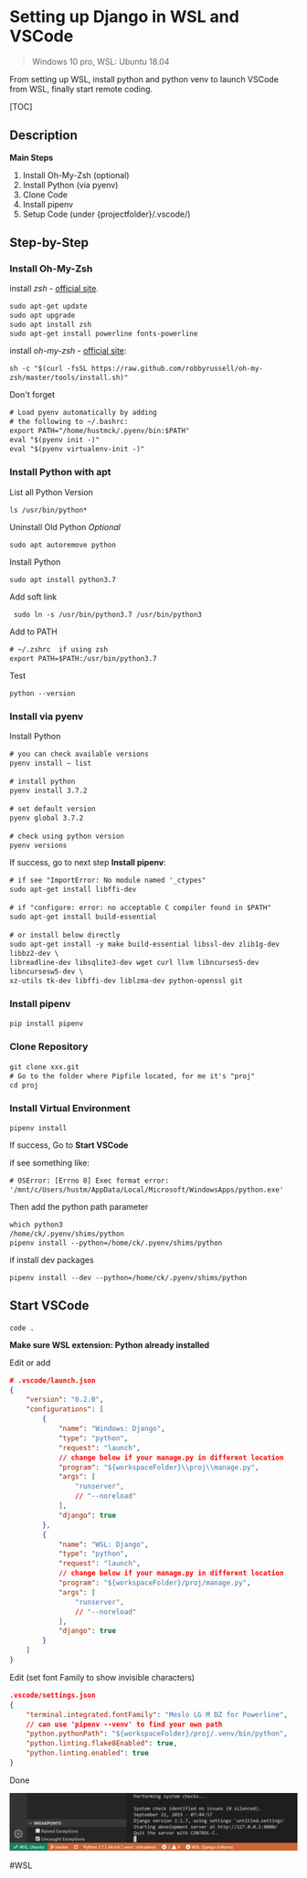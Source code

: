 # Setting up Django in WSL and VSCode 

> Windows 10 pro, WSL: Ubuntu 18.04

From setting up WSL, install python and python venv to launch VSCode from WSL, finally start remote coding.

[TOC]

## Description
**Main Steps**
1. Install Oh-My-Zsh (optional)
2. Install Python (via pyenv)
3. Clone Code
4. Install pipenv
5. Setup Code (under {projectfolder}/.vscode/)

## Step-by-Step

### Install Oh-My-Zsh

install *zsh* - [official site](https://dev.to/mskian/install-z-shell-oh-my-zsh-on-ubuntu-1804-lts-4cm4).

```shell
sudo apt-get update
sudo apt upgrade
sudo apt install zsh
sudo apt-get install powerline fonts-powerline
```

install *oh-my-zsh* - [official site](https://ohmyz.sh/):

```shell
sh -c "$(curl -fsSL https://raw.github.com/robbyrussell/oh-my-zsh/master/tools/install.sh)"
```

Don't forget

```shell
# Load pyenv automatically by adding
# the following to ~/.bashrc:
export PATH="/home/hustmck/.pyenv/bin:$PATH"
eval "$(pyenv init -)"
eval "$(pyenv virtualenv-init -)"
```


### Install Python with apt

List all Python Version

```shell
ls /usr/bin/python*
```

Uninstall Old Python *Optional*

```shell
sudo apt autoremove python
```

Install Python

```shell
sudo apt install python3.7
```

Add soft link

```shell
 sudo ln -s /usr/bin/python3.7 /usr/bin/python3
```

Add to PATH

```shell
# ~/.zshrc  if using zsh
export PATH=$PATH:/usr/bin/python3.7
```

Test

```shell
python --version
```


### Install via pyenv

Install Python

```shell
# you can check available versions
pyenv install — list

# install python
pyenv install 3.7.2

# set default version
pyenv global 3.7.2

# check using python version
pyenv versions
```

If success, go to next step **Install pipenv**:

```shell
# if see "ImportError: No module named '_ctypes"
sudo apt-get install libffi-dev
	
# if "configure: error: no acceptable C compiler found in $PATH"
sudo apt-get install build-essential
 	
# or install below directly
sudo apt-get install -y make build-essential libssl-dev zlib1g-dev libbz2-dev \
libreadline-dev libsqlite3-dev wget curl llvm libncurses5-dev libncursesw5-dev \
xz-utils tk-dev libffi-dev liblzma-dev python-openssl git
```


### Install pipenv

```shell
pip install pipenv
```


### Clone Repository

```shell
git clone xxx.git
# Go to the folder where Pipfile located, for me it's "proj"
cd proj
```

### Install Virtual Environment

```shell
pipenv install
```

If success, Go to **Start VSCode**

if see something like:

```shell
# OSError: [Errno 8] Exec format error: '/mnt/c/Users/hustm/AppData/Local/Microsoft/WindowsApps/python.exe'
```

Then add the python path parameter

```shell
which python3
/home/ck/.pyenv/shims/python
pipenv install --python=/home/ck/.pyenv/shims/python
```

if install dev packages

```shell
pipenv install --dev --python=/home/ck/.pyenv/shims/python
```

## Start VSCode

```shell
code .
```

**Make sure WSL extension: Python already installed**

Edit or add

```json
# .vscode/launch.json
{
    "version": "0.2.0",
    "configurations": [
        {
            "name": "Windows: Django",
            "type": "python",
            "request": "launch",
            // change below if your manage.py in different location
            "program": "${workspaceFolder}\\proj\\manage.py",
            "args": [
                "runserver",
                // "--noreload"
            ],
            "django": true
        },
        {
            "name": "WSL: Django",
            "type": "python",
            "request": "launch",
            // change below if your manage.py in different location
            "program": "${workspaceFolder}/proj/manage.py",
            "args": [
                "runserver",
                // "--noreload"
            ],
            "django": true
        }
    ]
}
```

Edit (set font Family to show invisible characters)

```json
.vscode/settings.json
{
    "terminal.integrated.fontFamily": "Meslo LG M DZ for Powerline",
    // can use 'pipenv --venv' to find your own path
    "python.pythonPath": "${workspaceFolder}/proj/.venv/bin/python",
    "python.linting.flake8Enabled": true,
    "python.linting.enabled": true
}
```

Done

![1569095143155](media/1569095143155.png)


#WSL
